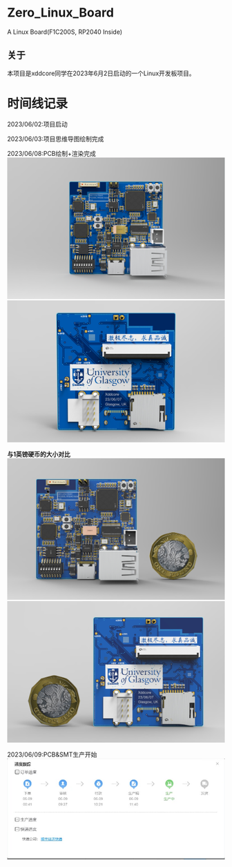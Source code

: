 <!--
 * @Author: Chengsen Dong 1034029664@qq.com
 * @Date: 2023-06-09 21:19:34
 * @LastEditors: Chengsen Dong 1034029664@qq.com
 * @LastEditTime: 2023-06-09 21:33:22
 * @FilePath: /Zero_Linux_Board/README.md
 * @Description: 这是默认设置,请设置`customMade`, 打开koroFileHeader查看配置 进行设置: https://github.com/OBKoro1/koro1FileHeader/wiki/%E9%85%8D%E7%BD%AE
-->
# Zero_Linux_Board
A Linux Board(F1C200S, RP2040 Inside)

## 关于
本项目是xddcore同学在2023年6月2日启动的一个Linux开发板项目。

# 时间线记录

2023/06/02:项目启动

2023/06/03:项目思维导图绘制完成

2023/06/08:PCB绘制+渲染完成    
![正面](/img/Front_only_board.jpg)
![背面](/img/Back_only_board.jpg)

**与1英镑硬币的大小对比**
![正面](/img/Front_board_coin.jpg)
![背面](/img/Back_board_coin.jpg)

2023/06/09:PCB&SMT生产开始    
![背面](/img/PCB_SMT.jpeg)